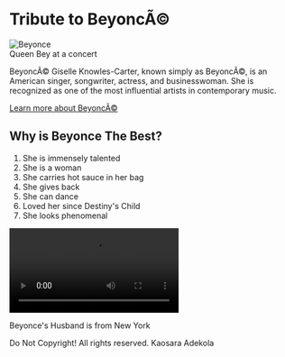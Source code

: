<!DOCTYPE html>
<html lang="en">
<head>
    <meta charset="UTF-8">
    <meta name="viewport" content="width=device-width, initial-scale=1.0">
    <title>Tribute to BeyoncÃ©</title>
    <link rel="stylesheet" href="styles.css">
</head>
<body>
    <main id="main">
        <h1 id="title">Tribute to BeyoncÃ©</h1>
               <div id="img-div">
                 <img id="image" src="https://media1.popsugar-assets.com/files/thumbor/5mD7GuWB32lKbhLUsyX7hzfmdf4/711x0:3969x3258/fit-in/2048xorig/filters:format_auto-!!-:strip_icc-!!-/2023/06/12/806/n/1922564/80760bd064876239370a90.83085147_/i/what-to-wear-to-a-beyonce-concert.jpg" alt="Beyonce" style="max-width:100%;height:auto">
            <figcaption id="img-caption">Queen Bey at a concert</figcaption>
        </div>
        <p id="tribute-info">BeyoncÃ© Giselle Knowles-Carter, known simply as BeyoncÃ©, is an American singer, songwriter, actress, and businesswoman. She is recognized as one of the most influential artists in contemporary music.</p>
        <a id="tribute-link" href="https://www.beyonce.com" target="_blank">Learn more about BeyoncÃ©</a>
        <h2>Why is Beyonce The Best?</h2>
<ol>
            <li> She is immensely talented </li>
            <li>She is a woman</li>
            <li>She carries hot sauce in her bag</li>
            <li>She gives back</li>
            <li>She can dance</li>
            <li>Loved her since Destiny's Child</li> 
            <li>She looks phenomenal</li>
            </ol>

<video src="https://content.codecademy.com/courses/Semantic%20HTML/nyc-skyline-timelapse.mp4" controls>Video not supported</video> <figcaption>Beyonce's Husband is from New York</figcaption>
<footer>
    <p>Do Not Copyright! All rights reserved.  Kaosara Adekola</p>
    </footer>
    </main>
</body>
</html>

